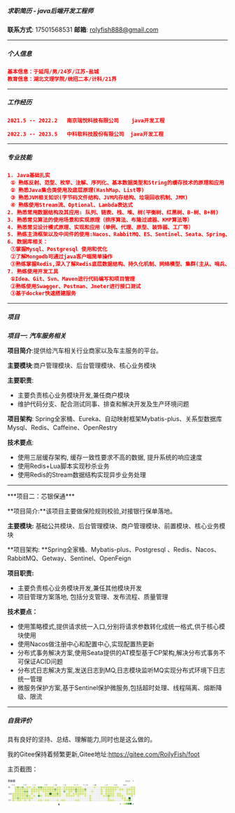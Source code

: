 ##### 求职简历 - java后端开发工程师

**联系方式**:  17501568531        	**邮箱**:  rolyfish888@gmail.com

<hr>

##### 个人信息


```json
基本信息：于延闯/男/24岁/江苏-盐城 
教育信息：湖北文理学院/统招二本/计科/21界  
```

<hr>

##### 工作经历


```json
2021.5 -- 2022.2   南京瑞悦科技有限公司    java开发工程
```

```json
2022.3 -- 2023.5   中科软科技股份有限公司  java开发工程
```

<hr/>

##### 专业技能

```json
1. Java基础扎实 
 ① 熟练反射、范型、枚举、注解、序列化、基本数据类型和String的缓存技术的原理和应用
 ② 熟悉Java集合类使用及底层原理(HashMap、List等)
 ③ 熟悉JVM相关知识(字节码文件结构、JVM内存结构、垃圾回收机制、JMM)
 ④ 熟练使用Stream流、Optional、Lambda表达式
2. 熟悉常用数据结构及其应用: 队列、链表、栈、堆、树(平衡树、红黑树、B-树、B+树)
3. 熟悉常见算法的使用场景和实现原理（排序算法、布隆过滤器、KMP算法等）
4. 熟悉常见设计模式原理、实现和应用（单例、代理、原型、装饰器、工厂等）
5. 熟练主流框架以及中间件的使用:Nacos、RabbitMQ、ES、Sentinel、Seata、Spring、Mybatis、Mybatis-plus、SpringBoot、SpringCloud
6. 数据库相关：
 ①掌握Mysql、Postgresql 使用和优化  
 ②了解Mongodb可通过java客户端简单操作 
 ③熟练掌握Redis,深入了解Redis底层数据结构、持久化机制、网络模型、集群(主从、哨兵、分片)
7. 熟练使用开发工具
 ①Idea、Git、Svn、Maven进行代码编写和项目管理
 ②熟练使用Swagger、Postman、Jmeter进行接口测试
 ③基于docker快速搭建服务
```

<hr>

##### 项目

***项目一: 汽车服务相关***

**项目简介**:提供给汽车相关行业商家以及车主服务的平台。

**主要模块**:商户管理模块、后台管理模块、核心业务模块

**主要职责**:

- 主要负责核心业务模块开发,兼任商户模块
- 维护代码分支、配合测试同事、排查和解决开发及生产环境问题

**项目架构**: Spring全家桶、Eureka、自动映射框架Mybatis-plus、关系型数据库Mysql、Redis、Caffeine、OpenRestry

**技术要点**:

- 使用三层缓存架构, 缓存一致性要求不高的数据, 提升系统的响应速度
- 使用Redis+Lua脚本实现秒杀业务
- 使用Redis的Stream数据结构实现异步业务处理

<hr>
***项目二：芯银保通***

**项目简介:**该项目主要做保险规则校验,对接银行保单落地。

**主要模块:** 基础公共模块、后台管理模块、商户管理模块、前置模块、核心业务模块

**项目架构: **Spring全家桶、Mybatis-plus、Postgresql 、Redis、Nacos、RabbitMQ、Getway、Sentinel、OpenFeign

**项目职责:**

- 主要负责核心业务模块开发,兼任其他模块开发
- 项目管理方案落地, 包括分支管理、发布流程、质量管理

**技术要点：**

- 使用策略模式,提供请求统一入口,分别将请求参数转化成统一格式,供于核心模块使用
- 使用Nacos做注册中心和配置中心,实现配置热更新
- 分布式事务解决方案,使用Seata提供的AT模型基于CP架构,解决分布式事务不可保证ACID问题
- 分布式日志解决方案,发送日志到MQ,日志模块监听MQ实现分布式环境下日志统一管理
- 微服务保护方案,基于Sentinel保护微服务,包括超时处理、线程隔离、熔断降级、限流

<hr>

##### 自我评价

具有良好的坚持、总结、理解能力,同时也是这么做的。

我的Gitee保持着频繁更新,Gitee地址:https://gitee.com/RoilyFish/foot

主页截图：

<img src="简历.assets/image-20230512152026667.png" alt="image-20230512152026667" style="zoom:33%;" />


















